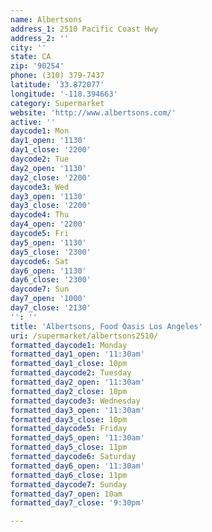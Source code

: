 ```yaml
---
name: Albertsons
address_1: 2510 Pacific Coast Hwy
address_2: ''
city: ''
state: CA
zip: '90254'
phone: (310) 379-7437
latitude: '33.872077'
longitude: '-118.394663'
category: Supermarket
website: 'http://www.albertsons.com/'
active: ''
daycode1: Mon
day1_open: '1130'
day1_close: '2200'
daycode2: Tue
day2_open: '1130'
day2_close: '2200'
daycode3: Wed
day3_open: '1130'
day3_close: '2200'
daycode4: Thu
day4_open: '2200'
daycode5: Fri
day5_open: '1130'
day5_close: '2300'
daycode6: Sat
day6_open: '1130'
day6_close: '2300'
daycode7: Sun
day7_open: '1000'
day7_close: '2130'
'': ''
title: 'Albertsons, Food Oasis Los Angeles'
uri: /supermarket/albertsons2510/
formatted_daycode1: Monday
formatted_day1_open: '11:30am'
formatted_day1_close: 10pm
formatted_daycode2: Tuesday
formatted_day2_open: '11:30am'
formatted_day2_close: 10pm
formatted_daycode3: Wednesday
formatted_day3_open: '11:30am'
formatted_day3_close: 10pm
formatted_daycode5: Friday
formatted_day5_open: '11:30am'
formatted_day5_close: 11pm
formatted_daycode6: Saturday
formatted_day6_open: '11:30am'
formatted_day6_close: 11pm
formatted_daycode7: Sunday
formatted_day7_open: 10am
formatted_day7_close: '9:30pm'

---
```

